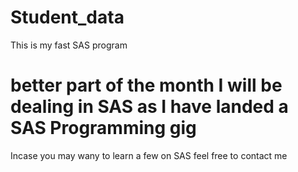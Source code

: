 # Student_data
This is my fast SAS program 
# better part of the month I will be dealing in SAS as I have landed a SAS Programming gig
Incase you may wany to learn a few on SAS feel free to contact me

